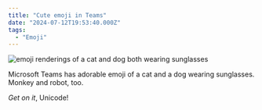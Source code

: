 ```yaml
---
title: "Cute emoji in Teams"
date: "2024-07-12T19:53:40.000Z"
tags: 
  - "Emoji"
---
```


![emoji renderings of a cat and dog both wearing sunglasses](/img/note-images/Screenshot-2024-07-12-at-3.40.37-PM.png)

Microsoft Teams has adorable emoji of a cat and a dog wearing sunglasses. Monkey and robot, too.

_Get on it_, Unicode!
